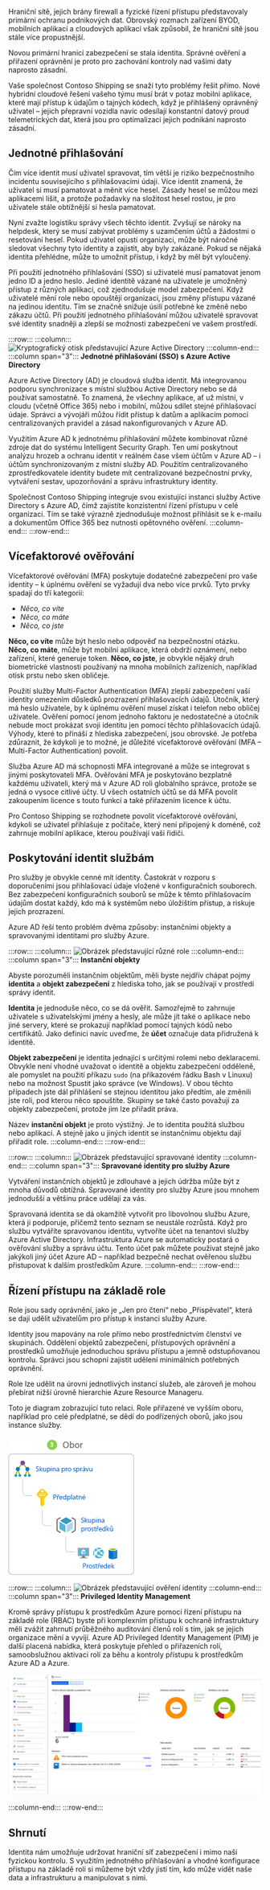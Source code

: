 Hraniční sítě, jejich brány firewall a fyzické řízení přístupu představovaly primární ochranu podnikových dat. Obrovský rozmach zařízení BYOD, mobilních aplikací a cloudových aplikací však způsobil, že hraniční sítě jsou stále více propustnější. 

Novou primární hranicí zabezpečení se stala identita. Správné ověření a přiřazení oprávnění je proto pro zachování kontroly nad vašimi daty naprosto zásadní.

Vaše společnost Contoso Shipping se snaží tyto problémy řešit přímo. Nové hybridní cloudové řešení vašeho týmu musí brát v potaz mobilní aplikace, které mají přístup k údajům o tajných kódech, když je přihlášený oprávněný uživatel – jejich přepravní vozidla navíc odesílají konstantní datový proud telemetrických dat, která jsou pro optimalizaci jejich podnikání naprosto zásadní.

## <a name="single-sign-on"></a>Jednotné přihlašování

Čím více identit musí uživatel spravovat, tím větší je riziko bezpečnostního incidentu souvisejícího s přihlašovacími údaji. Více identit znamená, že uživatel si musí pamatovat a měnit více hesel. Zásady hesel se můžou mezi aplikacemi lišit, a protože požadavky na složitost hesel rostou, je pro uživatele stále obtížnější si hesla pamatovat.

Nyní zvažte logistiku správy všech těchto identit. Zvyšují se nároky na helpdesk, který se musí zabývat problémy s uzamčením účtů a žádostmi o resetování hesel. Pokud uživatel opustí organizaci, může být náročné sledovat všechny tyto identity a zajistit, aby byly zakázané. Pokud se nějaká identita přehlédne, může to umožnit přístup, i když by měl být vyloučený.

Při použití jednotného přihlašování (SSO) si uživatelé musí pamatovat jenom jedno ID a jedno heslo. Jediné identitě vázané na uživatele je umožněný přístup z různých aplikací, což zjednodušuje model zabezpečení. Když uživatelé mění role nebo opouštějí organizaci, jsou změny přístupu vázané na jedinou identitu. Tím se značně snižuje úsilí potřebné ke změně nebo zákazu účtů. Při použití jednotného přihlašování můžou uživatelé spravovat své identity snadněji a zlepší se možnosti zabezpečení ve vašem prostředí.

:::row:::
  :::column:::
    ![Kryptografický otisk představující Azure Active Directory](../media/3-sso-with-azure-ad.png)
  :::column-end:::
    :::column span="3":::
**Jednotné přihlašování (SSO) s Azure Active Directory**

Azure Active Directory (AD) je cloudová služba identit. Má integrovanou podporu synchronizace s místní službou Active Directory nebo se dá používat samostatně. To znamená, že všechny aplikace, ať už místní, v cloudu (včetně Office 365) nebo i mobilní, můžou sdílet stejné přihlašovací údaje. Správci a vývojáři můžou řídit přístup k datům a aplikacím pomocí centralizovaných pravidel a zásad nakonfigurovaných v Azure AD.

Využitím Azure AD k jednotnému přihlašování můžete kombinovat různé zdroje dat do systému Intelligent Security Graph. Ten umí poskytnout analýzu hrozeb a ochranu identit v reálném čase všem účtům v Azure AD – i účtům synchronizovaným z místní služby AD. Použitím centralizovaného zprostředkovatele identity budete mít centralizované bezpečnostní prvky, vytváření sestav, upozorňování a správu infrastruktury identity.

Společnost Contoso Shipping integruje svou existující instanci služby Active Directory s Azure AD, čímž zajistíte konzistentní řízení přístupu v celé organizaci. Tím se také výrazně zjednodušuje možnost přihlásit se k e-mailu a dokumentům Office 365 bez nutnosti opětovného ověření.
  :::column-end:::
:::row-end:::

## <a name="multi-factor-authentication"></a>Vícefaktorové ověřování

Vícefaktorové ověřování (MFA) poskytuje dodatečné zabezpečení pro vaše identity – k úplnému ověření se vyžadují dva nebo více prvků. Tyto prvky spadají do tří kategorií:

- *Něco, co víte*
- *Něco, co máte*
- *Něco, co jste*

**Něco, co víte** může být heslo nebo odpověď na bezpečnostní otázku. **Něco, co máte**, může být mobilní aplikace, která obdrží oznámení, nebo zařízení, které generuje token. **Něco, co jste**, je obvykle nějaký druh biometrické vlastnosti používaný na mnoha mobilních zařízeních, například otisk prstu nebo sken obličeje.

Použití služby Multi-Factor Authentication (MFA) zlepší zabezpečení vaší identity omezením důsledků prozrazení přihlašovacích údajů. Útočník, který má heslo uživatele, by k úplnému ověření musel získat i telefon nebo obličej uživatele. Ověření pomocí jenom jednoho faktoru je nedostatečné a útočník nebude moct prokázat svoji identitu jen pomocí těchto přihlašovacích údajů. Výhody, které to přináší z hlediska zabezpečení, jsou obrovské. Je potřeba zdůraznit, že kdykoli je to možné, je důležité vícefaktorové ověřování (MFA – Multi-Factor Authentication) povolit.

Služba Azure AD má schopnosti MFA integrované a může se integrovat s jinými poskytovateli MFA. Ověřování MFA je poskytováno bezplatně každému uživateli, který má v Azure AD roli globálního správce, protože se jedná o vysoce citlivé účty. U všech ostatních účtů se dá MFA povolit zakoupením licence s touto funkcí a také přiřazením licence k účtu.

Pro Contoso Shipping se rozhodnete povolit vícefaktorové ověřování, kdykoli se uživatel přihlašuje z počítače, který není připojený k doméně, což zahrnuje mobilní aplikace, kterou používají vaši řidiči.

## <a name="providing-identities-to-services"></a>Poskytování identit službám

Pro služby je obvykle cenné mít identity. Častokrát v rozporu s doporučeními jsou přihlašovací údaje vložené v konfiguračních souborech. Bez zabezpečení konfiguračních souborů se může k těmto přihlašovacím údajům dostat každý, kdo má k systémům nebo úložištím přístup, a riskuje jejich prozrazení.

Azure AD řeší tento problém dvěma způsoby: instančními objekty a spravovanými identitami pro služby Azure.

:::row:::
  :::column:::
    ![Obrázek představující různé role](../media/3-service-principals.png)
  :::column-end:::
    :::column span="3":::
**Instanční objekty**

Abyste porozuměli instančním objektům, měli byste nejdřív chápat pojmy **identita** a **objekt zabezpečení** z hlediska toho, jak se používají v prostředí správy identit.

**Identita** je jednoduše něco, co se dá ověřit. Samozřejmě to zahrnuje uživatele s uživatelskými jmény a hesly, ale může jít také o aplikace nebo jiné servery, které se prokazují například pomocí tajných kódů nebo certifikátů. Jako definici navíc uveďme, že **účet** označuje data přidružená k identitě.

**Objekt zabezpečení** je identita jednající s určitými rolemi nebo deklaracemi. Obvykle není vhodné uvažovat o identitě a objektu zabezpečení odděleně, ale pomyslet na použití příkazu `sudo` (na příkazovém řádku Bash v Linuxu) nebo na možnost Spustit jako správce (ve Windows). V obou těchto případech jste dál přihlášení se stejnou identitou jako předtím, ale změnili jste roli, pod kterou něco spouštíte. Skupiny se také často považují za objekty zabezpečení, protože jim lze přiřadit práva.

Název **instanční objekt** je proto výstižný. Je to identita použitá službou nebo aplikací. A stejně jako u jiných identit se instančnímu objektu dají přiřadit role.
  :::column-end:::
:::row-end:::

:::row:::
  :::column:::
    ![Obrázek představující spravované identity](../media/3-managed-service-identities.png)
  :::column-end:::
    :::column span="3":::
**Spravované identity pro služby Azure**

Vytváření instančních objektů je zdlouhavé a jejich údržba může být z mnoha důvodů obtížná. Spravované identity pro služby Azure jsou mnohem jednodušší a většinu práce udělají za vás. 

Spravovaná identita se dá okamžitě vytvořit pro libovolnou službu Azure, která ji podporuje, přičemž tento seznam se neustále rozrůstá. Když pro službu vytváříte spravovanou identitu, vytvoříte účet na tenantovi služby Azure Active Directory. Infrastruktura Azure se automaticky postará o ověřování služby a správu účtu. Tento účet pak můžete používat stejně jako jakýkoli jiný účet Azure AD – například bezpečně nechat ověřenou službu přistupovat k dalším prostředkům Azure.
  :::column-end:::
:::row-end:::

## <a name="role-based-access-control"></a>Řízení přístupu na základě role

Role jsou sady oprávnění, jako je „Jen pro čtení“ nebo „Přispěvatel“, která se dají udělit uživatelům pro přístup k instanci služby Azure.

Identity jsou mapovány na role přímo nebo prostřednictvím členství ve skupinách. Oddělení objektů zabezpečení, přístupových oprávnění a prostředků umožňuje jednoduchou správu přístupu a jemně odstupňovanou kontrolu. Správci jsou schopní zajistit udělení minimálních potřebných oprávnění.

Role lze udělit na úrovni jednotlivých instancí služeb, ale zároveň je mohou přebírat nižší úrovně hierarchie Azure Resource Manageru.

Toto je diagram zobrazující tuto relaci. Role přiřazené ve vyšším oboru, například pro celé předplatné, se dědí do podřízených oborů, jako jsou instance služby.

![Obrázek zobrazující hierarchickou reprezentaci přístupu na základě role ve skupině pro správu](../media/3-role-assignment-scope.png)

:::row:::
  :::column:::
    ![Obrázek představující ověření identity](../media/3-privileged-identity-management.png)
  :::column-end:::
    :::column span="3":::
**Privileged Identity Management**

Kromě správy přístupu k prostředkům Azure pomocí řízení přístupu na základě role (RBAC) byste při komplexním přístupu k ochraně infrastruktury měli zvážit zahrnutí průběžného auditování členů rolí s tím, jak se jejich organizace mění a vyvíjí. Azure AD Privileged Identity Management (PIM) je další placená nabídka, která poskytuje přehled o přiřazeních rolí, samoobslužnou aktivaci rolí za běhu a kontroly přístupu k prostředkům Azure AD a Azure.

![Snímek obrazovky řídicího panelu pro správu služby Privileged Identity Management](../media/PIM_Dashboard.png)

  :::column-end:::
:::row-end:::

## <a name="summary"></a>Shrnutí

Identita nám umožňuje udržovat hraniční síť zabezpečení i mimo naši fyzickou kontrolu. S využitím jednotného přihlašování a vhodné konfigurace přístupu na základě rolí si můžeme být vždy jistí tím, kdo může vidět naše data a infrastrukturu a manipulovat s nimi.